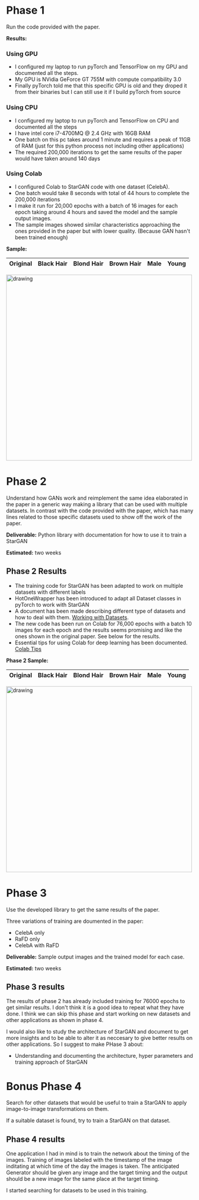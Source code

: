 
# Phase 1

Run the code provided with the paper.

**Results:**

### Using GPU

- I configured my laptop to run pyTorch and TensorFlow on my GPU and documented all the steps.
- My GPU is NVidia GeForce GT 755M with compute compatibility 3.0
- Finally pyTorch told me that this specific GPU is old and they droped it from their binaries but I can still use it if I build pyTorch from source

### Using CPU

- I configured my laptop to run pyTorch and TensorFlow on CPU and documented all the steps
- I have intel core i7-4700MQ @ 2.4 GHz with 16GB RAM
- One batch on this pc takes around 1 minute and requires a peak of 11GB of RAM (just for this python process not including other applications)
- The required 200,000 iterations to get the same results of the paper would have taken around 140 days

### Using Colab

- I configured Colab to StarGAN code with one dataset (CelebA).
- One batch would take 8 seconds with total of 44 hours to complete the 200,000 iterations
- I make it run for 20,000 epochs with a batch of 16 images for each epoch taking around 4 hours and saved the model and the sample output images.
- The sample images showed similar characteristics approaching the ones provided in the paper but with lower quality. (Because GAN hasn't been trained enough)

**Sample:**


| Original | Black Hair | Blond Hair | Brown Hair | Male | Young |
|----------|------------|------------|------------|------|-------|

<img src="images/stargan-20000-images.jpg" alt="drawing" width="500"/>

# Phase 2

Understand how GANs work and reimplement the same idea elaborated in the paper in a generic way making a library that can be used with multiple datasets. In contrast with the code provided with the paper, which has many lines related to those specific datasets used to show off the work of the paper.

**Deliverable:** Python library with documentation for how to use it to train a StarGAN

**Estimated:** two weeks

## Phase 2 Results

- The training code for StarGAN has been adapted to work on multiple datasets with different labels
- HotOneWrapper has been introduced to adapt all Dataset classes in pyTorch to work with StarGAN
- A document has been made describing different type of datasets and how to deal with them. [Working with Datasets](datasets.md).
- The new code has been run on Colab for 76,000 epochs with a batch 10 images for each epoch and the results seems promising and like the ones shown in the original paper. See below for the results.
- Essential tips for using Colab for deep learning has been documented. [Colab Tips](colab.md)

**Phase 2 Sample:**


| Original | Black Hair | Blond Hair | Brown Hair | Male | Young |
|----------|------------|------------|------------|------|-------|

<img src="images/starganlib-76000-images.jpg" alt="drawing" width="500"/>

# Phase 3

Use the developed library to get the same results of the paper.

Three variations of training are doumented in the paper:
- CelebA only
- RaFD only
- CelebA with RaFD

**Deliverable:** Sample output images and the trained model for each case.

**Estimated:** two weeks

## Phase 3 results

The results of phase 2 has already included training for 76000 epochs to get similar results. I don't think it is a good idea to repeat what they have done. I think we can skip this phase and start working on new datasets and other applications as shown in phase 4.

I would also like to study the architecture of StarGAN and document to get more insights and to be able to alter it as neccesary to give better results on other applications. So I suggest to make PHase 3 about:

- Understanding and documenting the architecture, hyper parameters and training approach of StarGAN

# Bonus Phase 4

Search for other datasets that would be useful to train a StarGAN to apply image-to-image transformations on them.

If a suitable dataset is found, try to train a StarGAN on that dataset.

## Phase 4 results

One application I had in mind is to train the network about the timing of the images. Training of images labeled with the timestamp of the image inditating at which time of the day the images is taken. The anticipated Generator should be given any image and the target timing and the output should be a new image for the same place at the target timing.

I started searching for datasets to be used in this training.
